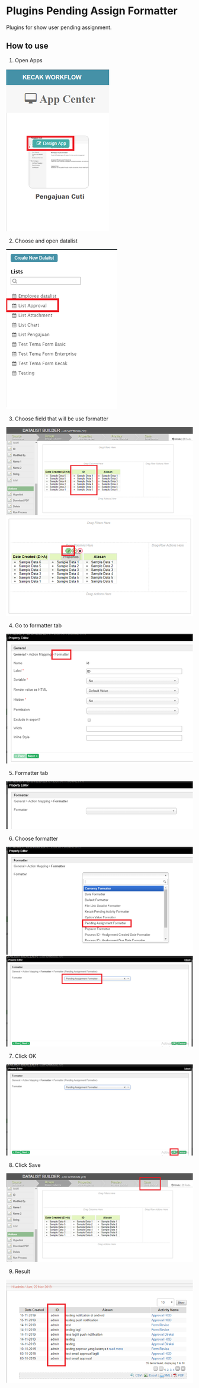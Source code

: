 # Plugins Pending Assign Formatter

Plugins for show user pending assignment.


## How to use

1. Open Apps

<img src="https://raw.githubusercontent.com/kinnara-digital-studio/kecak-workflow/master/docs/assets/crud_openApps.png" alt="" />


2. Choose and open datalist

<img src="https://raw.githubusercontent.com/kinnara-digital-studio/kecak-workflow/master/docs/assets/assignFormatter_chooseDatalist.png" alt="" />


3. Choose field that will be use formatter

<img src="https://raw.githubusercontent.com/kinnara-digital-studio/kecak-workflow/master/docs/assets/assignFormatter_chooseField.png" alt="" />

<img src="https://raw.githubusercontent.com/kinnara-digital-studio/kecak-workflow/master/docs/assets/assignFormatter_editField.png" alt="" />



4. Go to formatter tab

<img src="https://raw.githubusercontent.com/kinnara-digital-studio/kecak-workflow/master/docs/assets/assignFormatter_formatterTab.png" alt="" />


5. Formatter tab

<img src="https://raw.githubusercontent.com/kinnara-digital-studio/kecak-workflow/master/docs/assets/assignFormatter_formatterPage.png" alt="" />


6. Choose formatter

<img src="https://raw.githubusercontent.com/kinnara-digital-studio/kecak-workflow/master/docs/assets/assignFormatter_chooseFormatter.png" alt="" />

<img src="https://raw.githubusercontent.com/kinnara-digital-studio/kecak-workflow/master/docs/assets/assignFormatter_formatterChoosed.png" alt="" />


7. Click OK

<img src="https://raw.githubusercontent.com/kinnara-digital-studio/kecak-workflow/master/docs/assets/assignFormatter_ok.png" alt="" />


8. Click Save

<img src="https://raw.githubusercontent.com/kinnara-digital-studio/kecak-workflow/master/docs/assets/assignFormatter_save.png" alt="" />


9. Result

<img src="https://raw.githubusercontent.com/kinnara-digital-studio/kecak-workflow/master/docs/assets/assignFormatter_result.png" alt="" />

